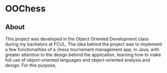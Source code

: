 # OOChess

## About

This project was developed in the Object Oriented Development class during my bachelors at FCUL. The idea behind the project was to implement a few functionalities of a chess tournament management app, in Java, with greater attention to the design behind the application, learning how to make full use of object-oriented languages and object-oriented analysis and design. For this purpose, 
